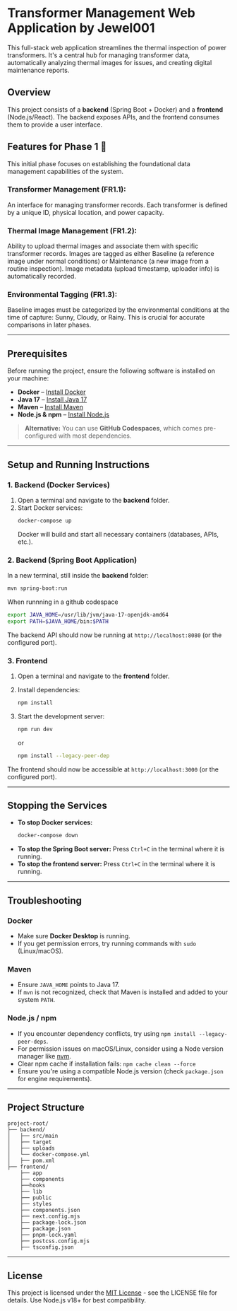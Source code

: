 # Transformer Management Web Application by Jewel001
This full-stack web application streamlines the thermal inspection of power transformers. It's a central hub for managing transformer data, automatically analyzing thermal images for issues, and creating digital maintenance reports.

## Overview
This project consists of a **backend** (Spring Boot + Docker) and a **frontend** (Node.js/React). The backend exposes APIs, and the frontend consumes them to provide a user interface.

## Features for Phase 1 🎯
This initial phase focuses on establishing the foundational data management capabilities of the system.

### Transformer Management (FR1.1):

An interface for managing transformer records.
Each transformer is defined by a unique ID, physical location, and power capacity.

### Thermal Image Management (FR1.2):

Ability to upload thermal images and associate them with specific transformer records.
Images are tagged as either Baseline (a reference image under normal conditions) or Maintenance (a new image from a routine inspection).
Image metadata (upload timestamp, uploader info) is automatically recorded.

### Environmental Tagging (FR1.3):

Baseline images must be categorized by the environmental conditions at the time of capture: Sunny, Cloudy, or Rainy. This is crucial for accurate comparisons in later phases.


---

## Prerequisites
Before running the project, ensure the following software is installed on your machine:

- **Docker** – [Install Docker](https://docs.docker.com/get-docker/)
- **Java 17** – [Install Java 17](https://adoptium.net/)
- **Maven** – [Install Maven](https://maven.apache.org/install.html)
- **Node.js & npm** – [Install Node.js](https://nodejs.org/)

> **Alternative:** You can use **GitHub Codespaces**, which comes pre-configured with most dependencies.

---

## Setup and Running Instructions

### 1. Backend (Docker Services)

1. Open a terminal and navigate to the **backend** folder.
2. Start Docker services:
   ```bash
   docker-compose up
   ```
   Docker will build and start all necessary containers (databases, APIs, etc.).

### 2. Backend (Spring Boot Application)

In a new terminal, still inside the **backend** folder:

```bash
mvn spring-boot:run
```
When runnning in  a github codespace 

```bash
export JAVA_HOME=/usr/lib/jvm/java-17-openjdk-amd64
export PATH=$JAVA_HOME/bin:$PATH
```
The backend API should now be running at `http://localhost:8080` (or the configured port).

### 3. Frontend

1. Open a terminal and navigate to the **frontend** folder.
2. Install dependencies:
   ```bash
   npm install 
   ```
3. Start the development server:
   ```bash
   npm run dev
   ```
   or 

   ```bash
   npm install --legacy-peer-dep
   ```

The frontend should now be accessible at `http://localhost:3000` (or the configured port).

---

## Stopping the Services

- **To stop Docker services:**
  ```bash
  docker-compose down
  ```
- **To stop the Spring Boot server:** Press `Ctrl+C` in the terminal where it is running.
- **To stop the frontend server:** Press `Ctrl+C` in the terminal where it is running.

---

## Troubleshooting

### Docker
- Make sure **Docker Desktop** is running.
- If you get permission errors, try running commands with `sudo` (Linux/macOS).

### Maven
- Ensure `JAVA_HOME` points to Java 17.
- If `mvn` is not recognized, check that Maven is installed and added to your system `PATH`.

### Node.js / npm
- If you encounter dependency conflicts, try using `npm install --legacy-peer-deps`.
- For permission issues on macOS/Linux, consider using a Node version manager like [nvm](https://github.com/nvm-sh/nvm).
- Clear npm cache if installation fails: `npm cache clean --force`
- Ensure you're using a compatible Node.js version (check `package.json` for engine requirements).

---

## Project Structure

```
project-root/
├── backend/
│   ├── src/main
│   ├── target
│   ├── uploads
│   └── docker-compose.yml
│   ├── pom.xml
├── frontend/
    ├── app
    ├── components
    ├──hooks
    ├── lib
    ├── public
    ├── styles
    ├── components.json
    ├── next.config.mjs
    ├── package-lock.json
    ├── package.json
    ├── pnpm-lock.yaml
    ├── postcss.config.mjs
    ├── tsconfig.json
```

---

## License

This project is licensed under the [MIT License](LICENSE) - see the LICENSE file for details.
Use Node.js v18+ for best compatibility.
